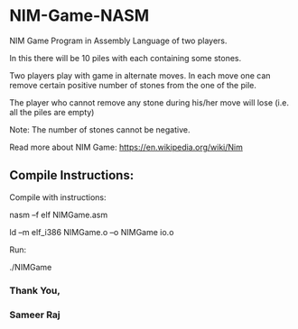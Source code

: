 # NIM-Game-NASM
NIM Game Program in Assembly Language of two players.

In this there will be 10 piles with each containing some stones.

Two players play with game in alternate moves. In each move one can remove certain positive number of stones from the one of the pile.

The player who cannot remove any stone during his/her move will lose (i.e. all the piles are empty)

Note: The number of stones cannot be negative.

Read more about NIM Game: https://en.wikipedia.org/wiki/Nim

## Compile Instructions:
Compile with instructions:

nasm –f elf NIMGame.asm

ld –m elf_i386 NIMGame.o –o NIMGame io.o

Run:

./NIMGame

### Thank You,
### Sameer Raj

